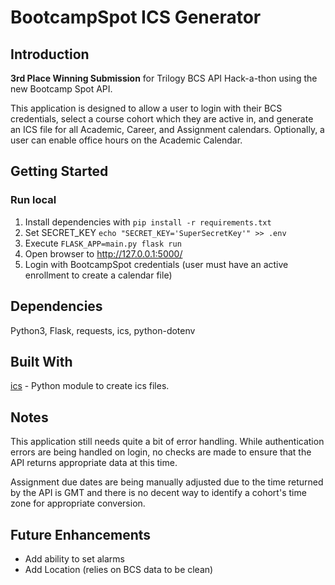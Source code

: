# BootcampSpot ICS Generator

## Introduction
**3rd Place Winning Submission** for Trilogy BCS API Hack-a-thon using the new Bootcamp Spot API.

This application is designed to allow a user to login with their BCS credentials, select a course cohort which they are active in, and generate an ICS file for all Academic, Career, and Assignment calendars. Optionally, a user can enable office hours on the Academic Calendar.

## Getting Started
### Run local
1. Install dependencies with `pip install -r requirements.txt`
2. Set SECRET_KEY
`echo "SECRET_KEY='SuperSecretKey'" >> .env`
3. Execute `FLASK_APP=main.py flask run`
4. Open browser to http://127.0.0.1:5000/
5. Login with BootcampSpot credentials (user must have an active enrollment to create a calendar file)

## Dependencies
Python3, Flask, requests, ics, python-dotenv

## Built With

[ics](https://github.com/C4ptainCrunch/ics.py) - Python module to create ics files.

## Notes
This application still needs quite a bit of error handling. While authentication errors are being handled on login, no checks are made to ensure that the API returns appropriate data at this time.

Assignment due dates are being manually adjusted due to the time returned by the API is GMT and there is no decent way to identify a cohort's time zone for appropriate conversion.

## Future Enhancements
* Add ability to set alarms
* Add Location (relies on BCS data to be clean)
